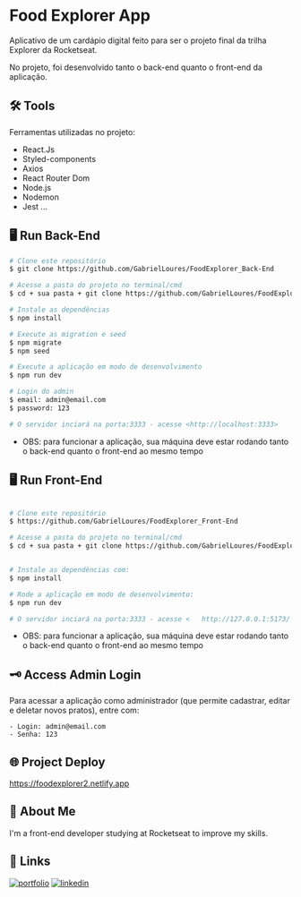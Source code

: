 
# Food Explorer App  

Aplicativo de um cardápio digital feito para ser o projeto final da trilha Explorer da Rocketseat.

No projeto, foi desenvolvido tanto o back-end quanto o front-end da aplicação.


## 🛠️ Tools

Ferramentas utilizadas no projeto:

- React.Js
- Styled-components
- Axios
- React Router Dom
- Node.js
- Nodemon
- Jest
    ...

## 🖥️ Run Back-End

```bash
# Clone este repositório
$ git clone https://github.com/GabrielLoures/FoodExplorer_Back-End

# Acesse a pasta do projeto no terminal/cmd
$ cd + sua pasta + git clone https://github.com/GabrielLoures/FoodExplorer_Back-End

# Instale as dependências
$ npm install

# Execute as migration e seed
$ npm migrate
$ npm seed

# Execute a aplicação em modo de desenvolvimento
$ npm run dev

# Login do admin
$ email: admin@email.com
$ password: 123

# O servidor inciará na porta:3333 - acesse <http://localhost:3333>
```

- OBS: para funcionar a aplicação, sua máquina deve estar rodando tanto o back-end 
quanto o front-end ao mesmo tempo

## 🖥️ Run Front-End

```bash

# Clone este repositório
$ https://github.com/GabrielLoures/FoodExplorer_Front-End

# Acesse a pasta do projeto no terminal/cmd
$ cd + sua pasta + git clone https://github.com/GabrielLoures/FoodExplorer_Front-End


# Instale as dependências com:
$ npm install

# Rode a aplicação em modo de desenvolvimento:
$ npm run dev

# O servidor inciará na porta:3333 - acesse <   http://127.0.0.1:5173/ >
```

- OBS: para funcionar a aplicação, sua máquina deve estar rodando tanto o back-end 
quanto o front-end ao mesmo tempo

## 🗝️ Access Admin Login

Para acessar a aplicação como administrador (que permite cadastrar, editar e deletar novos pratos), entre com:

    - Login: admin@email.com
    - Senha: 123

## 🌐 Project Deploy

https://foodexplorer2.netlify.app
## 🚀 About Me
I'm a front-end developer studying at Rocketseat to improve my skills.



## 🔗 Links
[![portfolio](https://img.shields.io/badge/my_portfolio-000?style=for-the-badge&logo=ko-fi&logoColor=white)](https://github.com/GabrielLoures?tab=repositories)
[![linkedin](https://img.shields.io/badge/linkedin-0A66C2?style=for-the-badge&logo=linkedin&logoColor=white)](https://www.linkedin.com/in/gabriel-matheus-loures-ribeiro-07a453b8/)

